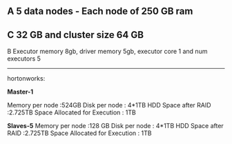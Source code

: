 A
5 data nodes - Each node of 250 GB ram
--------------------------------------

C
32 GB and cluster size 64 GB
--------------------------------------
B
Executor memory 8gb, driver memory 5gb, executor core 1 and num executors 5

--------------------------------------
hortonworks:

**Master-1**

Memory per node :524GB 
Disk per node : 4*1TB
HDD Space after RAID :2.725TB
Space Allocated for Execution :  1TB

**Slaves-5**
Memory per node :128 GB
Disk per node : 4*1TB
HDD Space after RAID :2.725TB
Space Allocated for Execution :  1TB